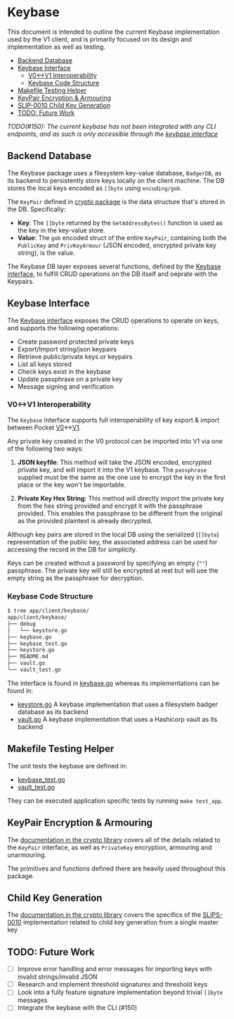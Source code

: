 # Keybase <!-- omit in toc -->

This document is intended to outline the current Keybase implementation used by the V1 client, and is primarily focused on its design and implementation as well as testing.

- [Backend Database](#backend-database)
- [Keybase Interface](#keybase-interface)
  - [V0\<-\>V1 Interoperability](#v0-v1-interoperability)
  - [Keybase Code Structure](#keybase-code-structure)
- [Makefile Testing Helper](#makefile-testing-helper)
- [KeyPair Encryption \& Armouring](#keypair-encryption--armouring)
- [SLIP-0010 Child Key Generation](#child-key-generation)
- [TODO: Future Work](#todo-future-work)

_TODO(#150): The current keybase has not been integrated with any CLI endpoints, and as such is only accessible through the [keybase interface](#keybase-interface)_

## Backend Database

The Keybase package uses a filesystem key-value database, `BadgerDB`, as its backend to persistently store keys locally on the client machine. The DB stores the local keys encoded as `[]byte` using `encoding/gob`.

The `KeyPair` defined in [crypto package](../../../shared/crypto) is the data structure that's stored in the DB. Specifically:

- **Key**: The `[]byte` returned by the `GetAddressBytes()` function is used as the key in the key-value store.
- **Value**: The `gob` encoded struct of the entire `KeyPair`, containing both the `PublicKey` and `PrivKeyArmour` (JSON encoded, encrypted private key string), is the value.

The Keybase DB layer exposes several functions, defined by the [Keybase interface](#keybase-interface), to fulfill CRUD operations on the DB itself and oeprate with the Keypairs.

## Keybase Interface

The [Keybase interface](./keybase.go) exposes the CRUD operations to operate on keys, and supports the following operations:

- Create password protected private keys
- Export/Import string/json keypairs
- Retrieve public/private keys or keypairs
- List all keys stored
- Check keys exist in the keybase
- Update passphrase on a private key
- Message signing and verification

### V0<->V1 Interoperability

The `Keybase` interface supports full interoperability of key export & import between Pocket [V0](https://github.com/pokt-network/pocket-core)<->[V1](https://github.com/pokt-network/pocket).

Any private key created in the V0 protocol can be imported into V1 via one of the following two ways:

1. **JSON keyfile**: This method will take the JSON encoded, encrypted private key, and will import it into the V1 keybase. The `passphrase` supplied must be the same as the one use to encrypt the key in the first place or the key won't be importable.

2. **Private Key Hex String**: This method will directly import the private key from the hex string provided and encrypt it with the passphrase provided. This enables the passphrase to be different from the original as the provided plaintext is already decrypted.

Although key pairs are stored in the local DB using the serialized (`[]byte`) representation of the public key, the associated address can be used for accessing the record in the DB for simplicity.

Keys can be created without a password by specifying an empty (`""`) passphrase. The private key will still be encrypted at rest but will use the empty string as the passphrase for decryption.

### Keybase Code Structure

```sh
$ tree app/client/keybase/
app/client/keybase/
├── debug
│   └── keystore.go
├── keybase.go
├── keybase_test.go
├── keystore.go
├── README.md
├── vault.go
└── vault_test.go
```

The interface is found in [keybase.go](./keybase.go) whereas its implementations can be found in:

- [keystore.go](./keystore.go) A keybase implementation that uses a filesystem badger database as its backend
- [vault.go](./vault.go) A keybase implementation that uses a Hashicorp vault as its backend

## Makefile Testing Helper

The unit tests the keybase are defined in:

- [keybase_test.go](./keybase_test.go)
- [vault_test.go](./vault_test.go)

They can be executed application specific tests by running `make test_app`.

## KeyPair Encryption & Armouring

The [documentation in the crypto library](../../../shared/crypto/README.md) covers all of the details related to the `KeyPair` interface, as well as `PrivateKey` encryption, armouring and unarmouring.

The primitives and functions defined there are heavily used throughout this package.

## Child Key Generation

The [documentation in the crypto library](../../../shared/crypto/README.md) covers the specifics of the [SLIPS-0010](https://github.com/satoshilabs/slips/blob/master/slip-0010.md) implementation related to child key generation from a single master key

## TODO: Future Work

- [ ] Improve error handling and error messages for importing keys with invalid strings/invalid JSON
- [ ] Research and implement threshold signatures and threshold keys
- [ ] Look into a fully feature signature implementation beyond trivial `[]byte` messages
- [ ] Integrate the keybase with the CLI (#150)

<!-- GITHUB_WIKI: app/client/keybase -->

